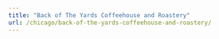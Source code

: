 ```yaml
---
title: "Back of The Yards Coffeehouse and Roastery"
url: /chicago/back-of-the-yards-coffeehouse-and-roastery/
---
```

